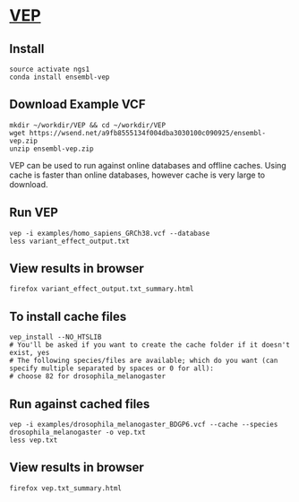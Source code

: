 # [VEP](http://www.ensembl.org/info/docs/tools/vep/index.html)
## Install

```
source activate ngs1
conda install ensembl-vep
```
## Download Example VCF
```
mkdir ~/workdir/VEP && cd ~/workdir/VEP
wget https://wsend.net/a9fb8555134f004dba3030100c090925/ensembl-vep.zip
unzip ensembl-vep.zip
```
VEP can be used to run against online databases and offline caches.
Using cache is faster than online databases, however cache is very large to download.

## Run VEP

```
vep -i examples/homo_sapiens_GRCh38.vcf --database
less variant_effect_output.txt
```

## View results in browser
```
firefox variant_effect_output.txt_summary.html
```

## To install cache files
```
vep_install --NO_HTSLIB
# You'll be asked if you want to create the cache folder if it doesn't exist, yes
# The following species/files are available; which do you want (can specify multiple separated by spaces or 0 for all):
# choose 82 for drosophila_melanogaster
```
## Run against cached files
```
vep -i examples/drosophila_melanogaster_BDGP6.vcf --cache --species drosophila_melanogaster -o vep.txt
less vep.txt
```
## View results in browser
```
firefox vep.txt_summary.html
```
